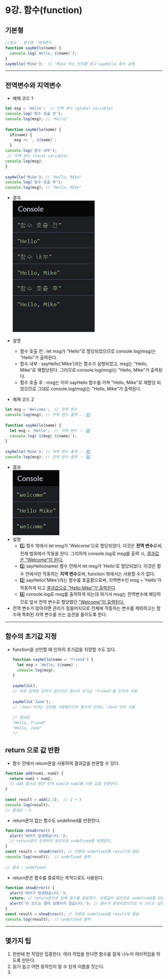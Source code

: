 # 9강. 함수(function)
## 기본형
```javascript
//함수   함수명  매개변수
function sayHello(name) {
  console.log(`Hello, ${name}`);
}
sayHello('Mike');  // 'Mike'라는 인자를 넣고 sayHello 함수 실행
```
---
## 전역변수와 지역변수
- 예제 코드 1
```javascript
let msg = 'Hello';  // 전역 변수 (global variable)
console.log('함수 호출 전');
console.log(msg); // "Hello"

function sayHello(name) {
  if(name) {
    msg += `, ${name}`;
  }
console.log('함수 내부');
 // 지역 변수 (local variable)
console.log(msg);
}

sayHello('Mike'); // "Hello, Mike"
console.log('함수 호출 후');
console.log(msg); // "Hello, Mike"
```
  - 결과  
![](images/10-1.png)
  - 설명
    - 함수 호출 전 : let msg가 "Hello"로 할당되었으므로 console.log(msg)는 "Hello"가 출력된다.
    - 함수 내부 : sayHello('Mike')라는 함수가 실행되었고, msg는 "Hello, Mike"로 재할당된다. 그러므로 console.log(msg)는 "Hello, Mike"가 출력된다.
    - 함수 호출 후 : msg는 이미 sayHello 함수를 거쳐 "Hello, Mike"로 재할당 되었으므로 그대로 console.log(msg)는 "Hello, Mike"가 출력된다.

- 예제 코드 2
```js
let msg = 'Welcome';  // 전역 변수 
console.log(msg); // 전역 변수 출력 -- 1️⃣

function sayHello(name) {
  let msg = 'Hello';  // 지역 변수 -- 2️⃣
  console.log(`${msg} ${name}`);
}

sayHello('Mike'); // 지역 변수 출력 -- 3️⃣
console.log(msg); // 전역 변수 출력 -- 4️⃣
```
  - 결과  
  ![](images/10-2.png)
  - 설명
    - 1️⃣ 함수 밖에서 let msg가 'Welcome'으로 할당되었다. 이것은 **전역 변수**로써, 전체 범위에서 작동을 한다. 그리하여 console.log로 msg를 출력 시, <u>결과값은 "Welcome"이 된다.</u>
    - 2️⃣ sayHello(name) 함수 안에서 let msg가 'Hello'로 할당되었다. 이것은 함수 안에서만 작동하는 **지역 변수**로써, function 밖에서는 사용할 수가 없다.
    - 3️⃣ sayHello('Mike')라는 함수를 호출함으로써, 지역변수인 msg = 'Hello'가 작동하게 되고 <u>결과값으로 "Hello Mike"가 출력된다</u>
    - 4️⃣ console.log로 msg를 출력하게 되는데 여기서 msg는 전역변수에 해당하므로 앞서 전역 변수로 할당했던 <u>"Welcome"이 출력된다.</u>
- 전역 변수가 많아지면 관리가 힘들어지므로 전체에 작동하는 변수를 제외하고는 함수에 특화된 지역 변수를 쓰는 습관을 들이도록 한다.
---
## 함수의 초기값 지정
- function을 선언할 때 인자의 초기값을 지정할 수도 있다.
  ```js
  function sayHello(name = 'friend') {
    let msg = `Hello, ${name}`;
    console.log(msg);
  }

  sayHello(); 
  // 따로 입력한 인자가 없으므로 함수의 초기값 'friend'를 인자로 사용
  
  sayHello('Jane'); 
  // 'Jane'이라는 인자를 사용했으므로 함수의 인자는 'Jane'으로 사용

  /* 결과값
  "Hello, friend"
  "Hello, Jane"
  */
  ```
## return 으로 값 반환
- 함수 안에서 return문을 사용하여 결과값을 반환할 수 있다.
```js
function add(num1, num2) {
  return num1 + num2; 
  // add 함수로 받은 인자 num1과 num2를 더한 값을 반환한다.
}

const result = add(2,3);  // 2 + 3
console.log(result);
// 결과값 : 5
```
- return문이 없는 함수도 undefined를 반환한다.
```js
function showError() {
  alert('에러가 발생했습니다.');
  // return문이 존재하지 않으므로 undefined를 반환한다.
}
const result = showError(); // 반환된 undefined를 result에 할당
console.log(result);  // undefined 출력

// 결과 : undefined
```
- return문은 함수를 종료하는 목적으로도 사용된다.
```js
function showError() {
  alert('에러가 발생했습니다.');
  return; // return문으로 인해 함수를 종료한다. 반환값이 없으므로 undefined를 반환한다.
  alert('이 코드는 절대 실행되지 않습니다.'); // 함수가 종료되었으므로 이 코드는 실행되지 않는다.
}
const result = showError(); // 반환된 undefined를 result에 할당
console.log(result);  // undefined 출력
```
---
## 몇가지 팁
1. 한번에 한 작업만 집중한다. 여러 작업을 한다면 함수를 잘게 나누어 여러작업을 하도록 만든다.
1. 읽기 쉽고 어떤 동작인지 알 수 있게 이름을 짓는다.
2. 